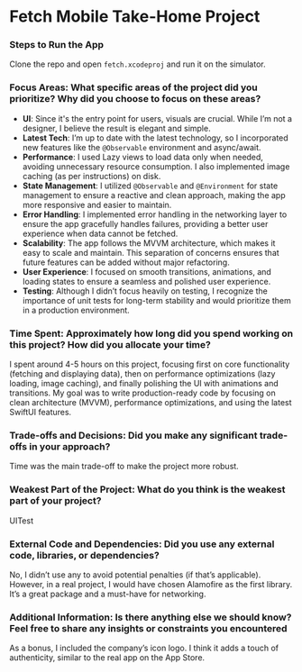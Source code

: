 # Fetch Mobile Take-Home Project

### Steps to Run the App

Clone the repo and open `fetch.xcodeproj` and run it on the simulator.

### Focus Areas: What specific areas of the project did you prioritize? Why did you choose to focus on these areas?

- **UI**: Since it's the entry point for users, visuals are crucial. While I’m not a designer, I believe the result is elegant and simple.
- **Latest Tech**: I’m up to date with the latest technology, so I incorporated new features like the `@Observable` environment and async/await.
- **Performance**: I used Lazy views to load data only when needed, avoiding unnecessary resource consumption. I also implemented image caching (as per instructions) on disk.
- **State Management**: I utilized `@Observable` and `@Environment` for state management to ensure a reactive and clean approach, making the app more responsive and easier to maintain.
- **Error Handling**: I implemented error handling in the networking layer to ensure the app gracefully handles failures, providing a better user experience when data cannot be fetched.
- **Scalability**: The app follows the MVVM architecture, which makes it easy to scale and maintain. This separation of concerns ensures that future features can be added without major refactoring.
- **User Experience**: I focused on smooth transitions, animations, and loading states to ensure a seamless and polished user experience.
- **Testing**: Although I didn’t focus heavily on testing, I recognize the importance of unit tests for long-term stability and would prioritize them in a production environment.

### Time Spent: Approximately how long did you spend working on this project? How did you allocate your time?

I spent around 4-5 hours on this project, focusing first on core functionality (fetching and displaying data), then on performance optimizations (lazy loading, image caching), and finally polishing the UI with animations and transitions. My goal was to write production-ready code by focusing on clean architecture (MVVM), performance optimizations, and using the latest SwiftUI features.

### Trade-offs and Decisions: Did you make any significant trade-offs in your approach?

Time was the main trade-off to make the project more robust.

### Weakest Part of the Project: What do you think is the weakest part of your project?
UITest

### External Code and Dependencies: Did you use any external code, libraries, or dependencies?

No, I didn’t use any to avoid potential penalties (if that’s applicable). However, in a real project, I would have chosen Alamofire as the first library. It’s a great package and a must-have for networking.

### Additional Information: Is there anything else we should know? Feel free to share any insights or constraints you encountered

As a bonus, I included the company’s icon logo. I think it adds a touch of authenticity, similar to the real app on the App Store.
